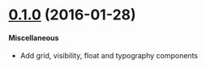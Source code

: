 <a name="0.1.0"></a>
# [0.1.0](https://github.com/aruberto/react-foundation-components/compare/v0.1.0...v0.1.0) (2016-01-28)


#### Miscellaneous

* Add grid, visibility, float and typography components
